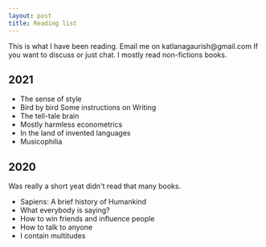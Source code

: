 ```yaml
---
layout: post
title: Reading list
---
```



<div class="message">
  This is what I have been reading. Email me on katlanagaurish@gmail.com If you want to discuss or just chat. I mostly read non-fictions books. 
</div>

## 2021

- The sense of style
- Bird by bird Some instructions on Writing
- The tell-tale brain
- Mostly harmless econometrics
- In the land of invented languages
- Musicophilia

## 2020

Was really a short yeat didn't read that many books.

- Sapiens: A brief history of Humankind
- What everybody is saying?
- How to win friends and influence people
- How to talk to anyone
- I contain multitudes
